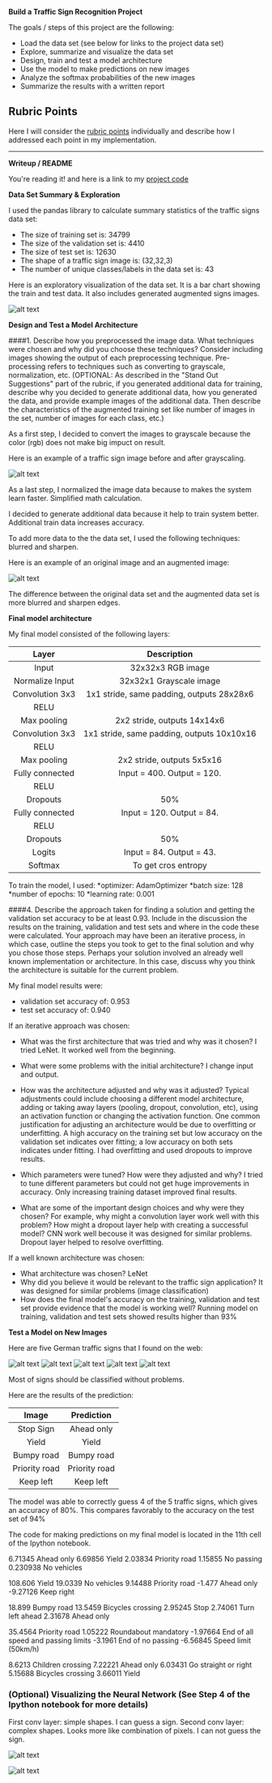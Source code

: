 **Build a Traffic Sign Recognition Project**

The goals / steps of this project are the following:
* Load the data set (see below for links to the project data set)
* Explore, summarize and visualize the data set
* Design, train and test a model architecture
* Use the model to make predictions on new images
* Analyze the softmax probabilities of the new images
* Summarize the results with a written report


[//]: # (Image References)

[image1]: ./examples/visualization.png "Visualization"
[image2]: ./examples/grayscale.png "Grayscaling"
[image3]: ./examples/random_noise.png "Random Noise"
[image4]: ./test/sign1.jpg "Traffic Sign 1"
[image5]: ./test/sign2.jpg "Traffic Sign 2"
[image6]: ./test/sign3.jpg "Traffic Sign 3"
[image7]: ./test/sign4.jpg "Traffic Sign 4"
[image8]: ./test/sign5.jpg "Traffic Sign 5"
[image9]: ./examples/layer_0.png "Sign"
[image10]: ./examples/layer_1.png "Layer 1"


## Rubric Points
Here I will consider the [rubric points](https://review.udacity.com/#!/rubrics/481/view) individually and describe how I addressed each point in my implementation.  

---
**Writeup / README**

You're reading it! and here is a link to my [project code](https://github.com/odats/CarND-Traffic-Sign-Classifier-Project/blob/master/Traffic_Sign_Classifier.ipynb)

**Data Set Summary & Exploration**

I used the pandas library to calculate summary statistics of the traffic
signs data set:

* The size of training set is: 34799
* The size of the validation set is: 4410
* The size of test set is: 12630
* The shape of a traffic sign image is: (32,32,3)
* The number of unique classes/labels in the data set is: 43

Here is an exploratory visualization of the data set. It is a bar chart showing the train and test data. It also includes generated augmented signs images.

![alt text][image1]

**Design and Test a Model Architecture**

####1. Describe how you preprocessed the image data. What techniques were chosen and why did you choose these techniques? Consider including images showing the output of each preprocessing technique. Pre-processing refers to techniques such as converting to grayscale, normalization, etc. (OPTIONAL: As described in the "Stand Out Suggestions" part of the rubric, if you generated additional data for training, describe why you decided to generate additional data, how you generated the data, and provide example images of the additional data. Then describe the characteristics of the augmented training set like number of images in the set, number of images for each class, etc.)

As a first step, I decided to convert the images to grayscale because the color (rgb) does not make big impuct on result.

Here is an example of a traffic sign image before and after grayscaling.

![alt text][image2]

As a last step, I normalized the image data because to makes the system learn faster. Simplified math calculation.

I decided to generate additional data because it help to train system better. Additional train data increases accuracy.

To add more data to the the data set, I used the following techniques: blurred and sharpen.

Here is an example of an original image and an augmented image:

![alt text][image3]

The difference between the original data set and the augmented data set is more blurred and sharpen edges.


**Final model architecture**

My final model consisted of the following layers:

| Layer         		|     Description	        					| 
|:---------------------:|:---------------------------------------------:| 
| Input         		| 32x32x3 RGB image   							| 
| Normalize Input  		| 32x32x1 Grayscale image   					| 
| Convolution 3x3     	| 1x1 stride, same padding, outputs 28x28x6 	|
| RELU					|												|
| Max pooling	      	| 2x2 stride,  outputs 14x14x6 					|
| Convolution 3x3	    | 1x1 stride, same padding, outputs 10x10x16 	|
| RELU					|												|
| Max pooling	      	| 2x2 stride,  outputs 5x5x16 					|
| Fully connected		| Input = 400. Output = 120.         			|
| RELU					|												|
| Dropouts				| 50%											|
| Fully connected		| Input = 120. Output = 84.        				|
| RELU					|												|
| Dropouts				| 50%											|
| Logits				| Input = 84. Output = 43.         				|
| Softmax				| To get cros entropy       					|
 
To train the model, I used:
*optimizer: AdamOptimizer
*batch size: 128
*number of epochs: 10
*learning rate: 0.001

####4. Describe the approach taken for finding a solution and getting the validation set accuracy to be at least 0.93. Include in the discussion the results on the training, validation and test sets and where in the code these were calculated. Your approach may have been an iterative process, in which case, outline the steps you took to get to the final solution and why you chose those steps. Perhaps your solution involved an already well known implementation or architecture. In this case, discuss why you think the architecture is suitable for the current problem.

My final model results were:
* validation set accuracy of: 0.953
* test set accuracy of: 0.940

If an iterative approach was chosen:
* What was the first architecture that was tried and why was it chosen?
I tried LeNet. It worked well from the beginning.

* What were some problems with the initial architecture?
I change input and output.

* How was the architecture adjusted and why was it adjusted? Typical adjustments could include choosing a different model architecture, adding or taking away layers (pooling, dropout, convolution, etc), using an activation function or changing the activation function. One common justification for adjusting an architecture would be due to overfitting or underfitting. A high accuracy on the training set but low accuracy on the validation set indicates over fitting; a low accuracy on both sets indicates under fitting.
I had overfitting and used dropouts to improve results.

* Which parameters were tuned? How were they adjusted and why?
I tried to tune different parameters but could not get huge improvements in accuracy. Only increasing training dataset improved final results.

* What are some of the important design choices and why were they chosen? For example, why might a convolution layer work well with this problem? How might a dropout layer help with creating a successful model?
CNN work well becouse it was designed for similar problems. Dropout layer helped to resolve overfitting.

If a well known architecture was chosen:
* What architecture was chosen? 
LeNet
* Why did you believe it would be relevant to the traffic sign application?
It was designed for similar problems (image classification)
* How does the final model's accuracy on the training, validation and test set provide evidence that the model is working well?
Running model on training, validation and test sets showed results higher than 93%
 

**Test a Model on New Images**

Here are five German traffic signs that I found on the web:

![alt text][image4] ![alt text][image5] ![alt text][image6] 
![alt text][image7] ![alt text][image8]

Most of signs should be classified without problems.

Here are the results of the prediction:

| Image			        |     Prediction	        					| 
|:---------------------:|:---------------------------------------------:| 
| Stop Sign      		| Ahead only   									| 
| Yield     			| Yield 										|
| Bumpy road			| Bumpy road 									|
| Priority road	  		| Priority road					 				|
| Keep left    			| Keep left      		  						|


The model was able to correctly guess 4 of the 5 traffic signs, which gives an accuracy of 80%. This compares favorably to the accuracy on the test set of 94%

The code for making predictions on my final model is located in the 11th cell of the Ipython notebook.

6.71345 Ahead only
6.69856 Yield
2.03834 Priority road
1.15855 No passing
0.230938 No vehicles

108.606 Yield
19.0339 No vehicles
9.14488 Priority road
-1.477 Ahead only
-9.27126 Keep right

18.899 Bumpy road
13.5459 Bicycles crossing
2.95245 Stop
2.74061 Turn left ahead
2.31678 Ahead only

35.4564 Priority road
1.05222 Roundabout mandatory
-1.97664 End of all speed and passing limits
-3.1961 End of no passing
-6.56845 Speed limit (50km/h)

8.6213 Children crossing
7.22221 Ahead only
6.03431 Go straight or right
5.15688 Bicycles crossing
3.66011 Yield



### (Optional) Visualizing the Neural Network (See Step 4 of the Ipython notebook for more details)
First conv layer: simple shapes. I can guess a sign.
Second conv layer: complex shapes. Looks more like combination of pixels. I can not guess the sign.

![alt text][image9]

![alt text][image10]

